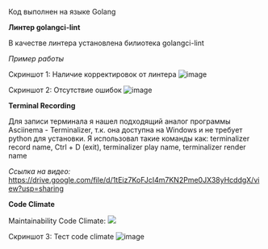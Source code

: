Код выполнен на языке Golang

**Линтер golangci-lint**

В качестве линтера установлена билиотека golangci-lint

_Пример работы_

Скриншот 1: Наличие корректировок от линтера
![image](https://github.com/user-attachments/assets/8d5ed4f4-ecd4-4a1f-a46a-de382e3d9946)

Скриншот 2: Отсутствие ошибок
![image](https://github.com/user-attachments/assets/7ff41b2b-a17b-485d-9146-ab9676dbf827)


**Terminal Recording**

Для записи терминала я нашел подходящий аналог программы Asciinema - Terminalizer, т.к. она доступна на Windows и не требует python для установки. 
Я использовал такие команды как: terminalizer record name, Ctrl + D (exit), terminalizer play name, terminalizer render name

_Ссылка на видео:_ https://drive.google.com/file/d/1tEiz7KoFJcI4m7KN2Pme0JX38yHcddgX/view?usp=sharing

**Code Climate**

Maintainability Code Climate: <a href="https://codeclimate.com/github/dank0ding/task1_dev/maintainability"><img src="https://api.codeclimate.com/v1/badges/d53ea8c4f26418b639d7/maintainability" /></a>


Скриншот 3: Тест code climate
![image](https://github.com/user-attachments/assets/957317a3-2ebf-48a2-a11c-211ae45a0ad2)
